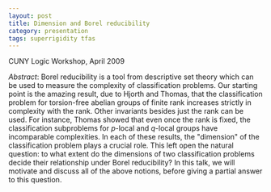```yaml
---
layout: post
title: Dimension and Borel reducibility
category: presentation
tags: superrigidity tfas
---
```


CUNY Logic Workshop, April 2009<!--more-->

*Abstract*: Borel reducibility is a tool from descriptive set theory which can be used to measure the complexity of classification problems. Our starting point is the amazing result, due to Hjorth and Thomas, that the classification problem for torsion-free abelian groups of finite rank increases strictly in complexity with the rank. Other invariants besides just the rank can be used. For instance, Thomas showed that even once the rank is fixed, the classification subproblems for $p$-local and $q$-local groups have incomparable complexities. In each of these results, the "dimension" of the classification problem plays a crucial role. This left open the natural question: to what extent do the dimensions of two classification problems decide their relationship under Borel reducibility? In this talk, we will motivate and discuss all of the above notions, before giving a partial answer to this question.
